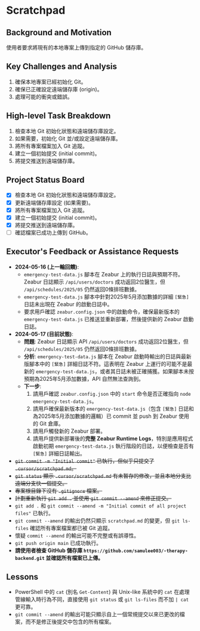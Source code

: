 # Scratchpad

## Background and Motivation

使用者要求將現有的本地專案上傳到指定的 GitHub 儲存庫。

## Key Challenges and Analysis

1.  確保本地專案已經初始化 Git。
2.  確保已正確設定遠端儲存庫 (origin)。
3.  處理可能的衝突或錯誤。

## High-level Task Breakdown

1.  檢查本地 Git 初始化狀態和遠端儲存庫設定。
2.  如果需要，初始化 Git 並/或設定遠端儲存庫。
3.  將所有專案檔案加入 Git 追蹤。
4.  建立一個初始提交 (initial commit)。
5.  將提交推送到遠端儲存庫。

## Project Status Board

- [x] 檢查本地 Git 初始化狀態和遠端儲存庫設定。
- [x] 更新遠端儲存庫設定 (如果需要)。
- [x] 將所有專案檔案加入 Git 追蹤。
- [x] 建立一個初始提交 (initial commit)。
- [x] 將提交推送到遠端儲存庫。
- [ ] 確認檔案已成功上傳到 GitHub。

## Executor's Feedback or Assistance Requests

- **2024-05-16 (上一輪回饋)**:
    - `emergency-test-data.js` 腳本在 Zeabur 上的執行日誌與預期不符。 Zeabur 日誌顯示 `/api/users/doctors` 成功返回2位醫生，但 `/api/schedules/2025/05` 仍然返回0條排班數據。
    - `emergency-test-data.js` 腳本中針對2025年5月添加數據的詳細 `[緊急]` 日誌未出現在 Zeabur 的啟動日誌中。
    - 要求用戶確認 `zeabur.config.json` 中的啟動命令，確保最新版本的 `emergency-test-data.js` 已推送並重新部署，然後提供新的 Zeabur 啟動日誌。
- **2024-05-17 (目前狀態)**:
    - **問題**: Zeabur 日誌顯示 API `/api/users/doctors` 成功返回2位醫生，但 `/api/schedules/2025/05` 仍然返回0條排班數據。
    - **分析**: `emergency-test-data.js` 腳本在 Zeabur 啟動時輸出的日誌與最新版腳本中的 `[緊急]` 詳細日誌不符。這表明在 Zeabur 上運行的可能不是最新的 `emergency-test-data.js`，或者其日誌未被正確捕獲。如果腳本未按預期為2025年5月添加數據，API 自然無法查詢到。
    - **下一步**:
        1.  請用戶確認 `zeabur.config.json` 中的 `start` 命令是否正確指向 `node emergency-test-data.js`。
        2.  請用戶確保最新版本的 `emergency-test-data.js`（包含 `[緊急]` 日誌和為2025年5月添加數據的邏輯）已 commit 並 push 到 Zeabur 使用的 Git 倉庫。
        3.  請用戶觸發新的 Zeabur 部署。
        4.  請用戶提供新部署後的**完整 Zeabur Runtime Logs**，特別是應用程式啟動初期 `emergency-test-data.js` 執行階段的日誌，以便檢查是否有 `[緊急]` 詳細日誌輸出。
- ~~`git commit -m "Initial commit"` 已執行，但似乎只提交了 `.cursor/scratchpad.md`。~~
- ~~`git status` 顯示 `.cursor/scratchpad.md` 有未暂存的修改，並且本地分支比遠端分支快一個提交。~~
- ~~專案根目錄下沒有 `.gitignore` 檔案。~~
- ~~計劃重新執行 `git add .` 並使用 `git commit --amend` 來修正提交。~~
- `git add .` 和 `git commit --amend -m "Initial commit of all project files"` 已執行。
- `git commit --amend` 的輸出仍然只顯示 `scratchpad.md` 的變更，但 `git ls-files` 確認所有專案檔案都已被 Git 追蹤。
- 懷疑 `commit --amend` 的輸出可能不完整或有誤導性。
- `git push origin main` 已成功執行。
- **請使用者檢查 GitHub 儲存庫 `https://github.com/samulee003/-therapy-backend.git` 並確認所有檔案已上傳。**

## Lessons

- PowerShell 中的 `cat` (別名 `Get-Content`) 與 Unix-like 系統中的 `cat` 在處理管線輸入時行為不同，直接使用 `git status` 或 `git ls-files` 而不加 `| cat` 更可靠。
- `git commit --amend` 的輸出可能只顯示自上一個常規提交以來已更改的檔案，而不是修正後提交中包含的所有檔案。 